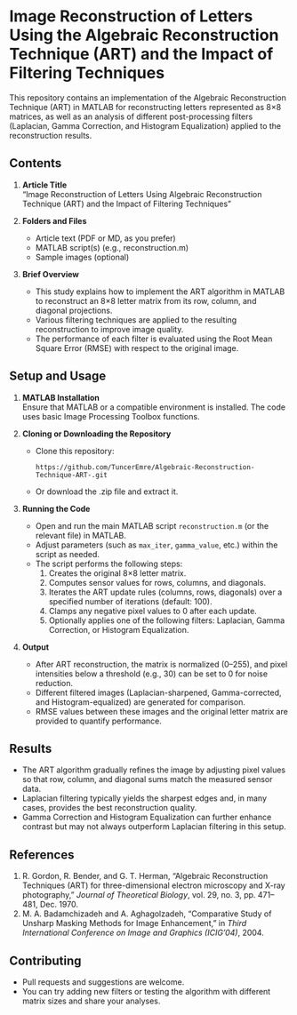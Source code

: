 # Image Reconstruction of Letters Using the Algebraic Reconstruction Technique (ART) and the Impact of Filtering Techniques

This repository contains an implementation of the Algebraic Reconstruction Technique (ART) in MATLAB for reconstructing letters represented as 8×8 matrices, as well as an analysis of different post-processing filters (Laplacian, Gamma Correction, and Histogram Equalization) applied to the reconstruction results.

## Contents

1. **Article Title**   
   “Image Reconstruction of Letters Using Algebraic Reconstruction Technique (ART) and the Impact of Filtering Techniques”

2. **Folders and Files**  
   - Article text (PDF or MD, as you prefer)  
   - MATLAB script(s) (e.g., reconstruction.m)  
   - Sample images (optional)  

3. **Brief Overview**  
   - This study explains how to implement the ART algorithm in MATLAB to reconstruct an 8×8 letter matrix from its row, column, and diagonal projections.  
   - Various filtering techniques are applied to the resulting reconstruction to improve image quality.  
   - The performance of each filter is evaluated using the Root Mean Square Error (RMSE) with respect to the original image.

## Setup and Usage

1. **MATLAB Installation**  
   Ensure that MATLAB or a compatible environment is installed. The code uses basic Image Processing Toolbox functions.

2. **Cloning or Downloading the Repository**  
   - Clone this repository:
     ```
     https://github.com/TuncerEmre/Algebraic-Reconstruction-Technique-ART-.git
     ```
   - Or download the .zip file and extract it.

3. **Running the Code**  
   - Open and run the main MATLAB script `reconstruction.m` (or the relevant file) in MATLAB.  
   - Adjust parameters (such as `max_iter`, `gamma_value`, etc.) within the script as needed.  
   - The script performs the following steps:  
     1) Creates the original 8×8 letter matrix.  
     2) Computes sensor values for rows, columns, and diagonals.  
     3) Iterates the ART update rules (columns, rows, diagonals) over a specified number of iterations (default: 100).  
     4) Clamps any negative pixel values to 0 after each update.  
     5) Optionally applies one of the following filters: Laplacian, Gamma Correction, or Histogram Equalization.

4. **Output**  
   - After ART reconstruction, the matrix is normalized (0–255), and pixel intensities below a threshold (e.g., 30) can be set to 0 for noise reduction.  
   - Different filtered images (Laplacian-sharpened, Gamma-corrected, and Histogram-equalized) are generated for comparison.  
   - RMSE values between these images and the original letter matrix are provided to quantify performance.

## Results

- The ART algorithm gradually refines the image by adjusting pixel values so that row, column, and diagonal sums match the measured sensor data.  
- Laplacian filtering typically yields the sharpest edges and, in many cases, provides the best reconstruction quality.  
- Gamma Correction and Histogram Equalization can further enhance contrast but may not always outperform Laplacian filtering in this setup.

## References

1. R. Gordon, R. Bender, and G. T. Herman, “Algebraic Reconstruction Techniques (ART) for three-dimensional electron microscopy and X-ray photography,” *Journal of Theoretical Biology*, vol. 29, no. 3, pp. 471–481, Dec. 1970.  
2. M. A. Badamchizadeh and A. Aghagolzadeh, “Comparative Study of Unsharp Masking Methods for Image Enhancement,” in *Third International Conference on Image and Graphics (ICIG’04)*, 2004.

## Contributing

- Pull requests and suggestions are welcome.  
- You can try adding new filters or testing the algorithm with different matrix sizes and share your analyses.
